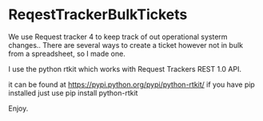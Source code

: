 # ReqestTrackerBulkTickets

We use Request tracker 4 to keep track of out operational systerm changes.. There are several ways to create a ticket however not in bulk from a spreadsheet, so I made one.

I use the python rtkit which works with Request Trackers REST 1.0 API.

it can be found at https://pypi.python.org/pypi/python-rtkit/
if you have pip installed just use
pip install python-rtkit

Enjoy.

